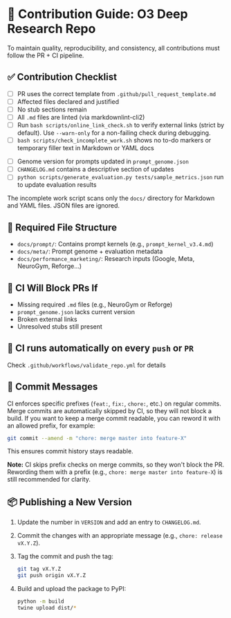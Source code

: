 # 🧭 Contribution Guide: O3 Deep Research Repo

To maintain quality, reproducibility, and consistency, all contributions must follow the PR + CI pipeline.

## ✅ Contribution Checklist

- [ ] PR uses the correct template from `.github/pull_request_template.md`
- [ ] Affected files declared and justified
- [ ] No stub sections remain
- [ ] All `.md` files are linted (via markdownlint-cli2)
- [ ] Run `bash scripts/online_link_check.sh` to verify external links (strict by default). Use `--warn-only` for a non-failing check during debugging.
- [ ] `bash scripts/check_incomplete_work.sh` shows no to-do markers or temporary filler text in Markdown or YAML docs
<!-- The script scans for TODO, Coming soon, or placeholder phrases -->
- [ ] Genome version for prompts updated in `prompt_genome.json`
- [ ] `CHANGELOG.md` contains a descriptive section of updates
- [ ] `python scripts/generate_evaluation.py tests/sample_metrics.json` run to update evaluation results

The incomplete work script scans only the `docs/` directory for Markdown and YAML files. JSON files are ignored.

## 📂 Required File Structure

- `docs/prompt/`: Contains prompt kernels (e.g., `prompt_kernel_v3.4.md`)
- `docs/meta/`: Prompt genome + evaluation metadata
- `docs/performance_marketing/`: Research inputs (Google, Meta, NeuroGym, Reforge...)

## 🚨 CI Will Block PRs If
- Missing required `.md` files (e.g., NeuroGym or Reforge)
- `prompt_genome.json` lacks current version
- Broken external links
- Unresolved stubs still present

## 🧪 CI runs automatically on every `push` or `PR`

Check `.github/workflows/validate_repo.yml` for details

## 🔨 Commit Messages

CI enforces specific prefixes (`feat:`, `fix:`, `chore:`, etc.) on regular commits.
Merge commits are automatically skipped by CI, so they will not block a build.
If you want to keep a merge commit readable, you can reword it with an allowed
prefix, for example:

```bash
git commit --amend -m "chore: merge master into feature-X"
```

This ensures commit history stays readable.

**Note:** CI skips prefix checks on merge commits, so they won't block the PR.
Rewording them with a prefix (e.g., `chore: merge master into feature-X`) is
still recommended for clarity.

## 📦 Publishing a New Version

1. Update the number in `VERSION` and add an entry to `CHANGELOG.md`.
2. Commit the changes with an appropriate message (e.g., `chore: release vX.Y.Z`).
3. Tag the commit and push the tag:

   ```bash
   git tag vX.Y.Z
   git push origin vX.Y.Z
   ```

4. Build and upload the package to PyPI:

   ```bash
   python -m build
   twine upload dist/*
   ```
